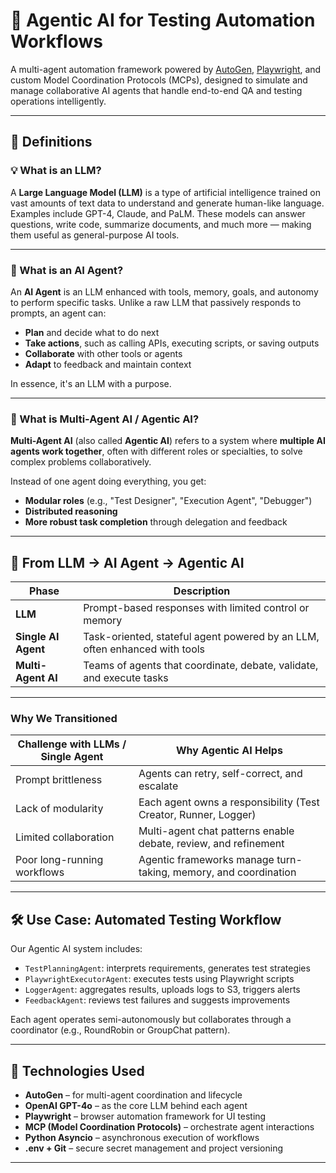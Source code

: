 # 🤖 Agentic AI for Testing Automation Workflows

A multi-agent automation framework powered by [AutoGen](https://github.com/microsoft/autogen), [Playwright](https://playwright.dev), and custom Model Coordination Protocols (MCPs), designed to simulate and manage collaborative AI agents that handle end-to-end QA and testing operations intelligently.

---

## 📘 Definitions

### 💡 What is an LLM?

A **Large Language Model (LLM)** is a type of artificial intelligence trained on vast amounts of text data to understand and generate human-like language. Examples include GPT-4, Claude, and PaLM. These models can answer questions, write code, summarize documents, and much more — making them useful as general-purpose AI tools.

---

### 🧠 What is an AI Agent?

An **AI Agent** is an LLM enhanced with tools, memory, goals, and autonomy to perform specific tasks. Unlike a raw LLM that passively responds to prompts, an agent can:

- **Plan** and decide what to do next  
- **Take actions**, such as calling APIs, executing scripts, or saving outputs  
- **Collaborate** with other tools or agents  
- **Adapt** to feedback and maintain context  

In essence, it's an LLM with a purpose.

---

### 🤝 What is Multi-Agent AI / Agentic AI?

**Multi-Agent AI** (also called **Agentic AI**) refers to a system where **multiple AI agents work together**, often with different roles or specialties, to solve complex problems collaboratively.

Instead of one agent doing everything, you get:

- **Modular roles** (e.g., "Test Designer", "Execution Agent", "Debugger")  
- **Distributed reasoning**  
- **More robust task completion** through delegation and feedback  

---

## 🔄 From LLM → AI Agent → Agentic AI

| Phase              | Description                                                                 |
|--------------------|-----------------------------------------------------------------------------|
| **LLM**            | Prompt-based responses with limited control or memory                        |
| **Single AI Agent**| Task-oriented, stateful agent powered by an LLM, often enhanced with tools  |
| **Multi-Agent AI** | Teams of agents that coordinate, debate, validate, and execute tasks         |

---

### Why We Transitioned

| Challenge with LLMs / Single Agent    | Why Agentic AI Helps                                           |
|---------------------------------------|----------------------------------------------------------------|
| Prompt brittleness                    | Agents can retry, self-correct, and escalate                   |
| Lack of modularity                    | Each agent owns a responsibility (Test Creator, Runner, Logger)|
| Limited collaboration                 | Multi-agent chat patterns enable debate, review, and refinement|
| Poor long-running workflows           | Agentic frameworks manage turn-taking, memory, and coordination|

---

## 🛠️ Use Case: Automated Testing Workflow

Our Agentic AI system includes:

- `TestPlanningAgent`: interprets requirements, generates test strategies  
- `PlaywrightExecutorAgent`: executes tests using Playwright scripts  
- `LoggerAgent`: aggregates results, uploads logs to S3, triggers alerts  
- `FeedbackAgent`: reviews test failures and suggests improvements  

Each agent operates semi-autonomously but collaborates through a coordinator (e.g., RoundRobin or GroupChat pattern).

---

## 🔋 Technologies Used

- **AutoGen** – for multi-agent coordination and lifecycle  
- **OpenAI GPT-4o** – as the core LLM behind each agent  
- **Playwright** – browser automation framework for UI testing  
- **MCP (Model Coordination Protocols)** – orchestrate agent interactions  
- **Python Asyncio** – asynchronous execution of workflows  
- **.env + Git** – secure secret management and project versioning  

---

